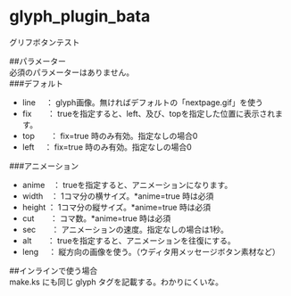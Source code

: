 # glyph_plugin_bata
グリフボタンテスト  
  
##パラメーター  
必須のパラメーターはありません。  
###デフォルト
* line　 ： glyph画像。無ければデフォルトの「nextpage.gif」を使う
* fix　　： trueを指定すると、left、及び、topを指定した位置に表示されます。
* top　　： fix=true 時のみ有効。指定なしの場合0
* left　 ： fix=true 時のみ有効。指定なしの場合0  
  
###アニメーション
* anime　： trueを指定すると、アニメーションになります。
* width　： 1コマ分の横サイズ。*anime=true 時は必須
* height ： 1コマ分の縦サイズ。*anime=true 時は必須
* cut　　： コマ数。*anime=true 時は必須
* sec　　： アニメーションの速度。指定なしの場合は1秒。
* alt　　： trueを指定すると、アニメーションを往復にする。
* leng　 ： 縦方向の画像を使う。（ウディタ用メッセージボタン素材など）  
  
##インラインで使う場合  
make.ks にも同じ glyph タグを記載する。わかりにくいな。
